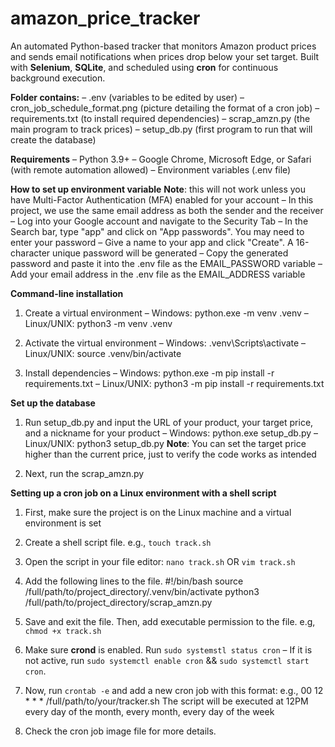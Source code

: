 # amazon_price_tracker
An automated Python-based tracker that monitors Amazon product prices and sends email notifications when prices drop below your set target.
Built with **Selenium**, **SQLite**, and scheduled using **cron** for continuous background execution.


**Folder contains:**
	– .env (variables to be edited by user)
    – cron_job_schedule_format.png (picture detailing the format of a cron job)
    – requirements.txt (to install required dependencies)
    – scrap_amzn.py (the main program to track prices)
    – setup_db.py (first program to run that will create the database)


**Requirements**
	– Python 3.9+
	– Google Chrome, Microsoft Edge, or Safari (with remote automation allowed)
	– Environment variables (.env file)


**How to set up environment variable**
    **Note**: this will not work unless you have Multi-Factor Authentication (MFA) enabled for your account
    – In this project, we use the same email address as both the sender and the receiver
    – Log into your Google account and navigate to the Security Tab
    – In the Search bar, type "app" and click on "App passwords". You may need to enter your password
    – Give a name to your app and click "Create". A 16-character unique password will be generated
    – Copy the generated password and paste it into the .env file as the EMAIL_PASSWORD variable
	– Add your email address in the .env file as the EMAIL_ADDRESS variable


**Command-line installation**
1. Create a virtual environment
    – Windows: python.exe -m venv .venv
    – Linux/UNIX: python3 -m venv .venv

2. Activate the virtual environment
    – Windows: .venv\Scripts\activate
    – Linux/UNIX: source .venv/bin/activate
    
3. Install dependencies
    – Windows: python.exe -m pip install -r requirements.txt
    – Linux/UNIX: python3 -m pip install -r requirements.txt


**Set up the database**
1. Run setup_db.py and input the URL of your product, your target price, and a nickname for your product 
    – Windows: python.exe setup_db.py
    – Linux/UNIX: python3 setup_db.py
    **Note**: You can set the target price higher than the current price, just to verify the code works as intended
    
2. Next, run the scrap_amzn.py


**Setting up a cron job on a Linux environment with a shell script**
1. First, make sure the project is on the Linux machine and a virtual environment is set

2. Create a shell script file. e.g., `touch track.sh`

3. Open the script in your file editor: `nano track.sh` OR `vim track.sh`

4. Add the following lines to the file.
    #!/bin/bash
    source /full/path/to/project_directory/.venv/bin/activate
    python3 /full/path/to/project_directory/scrap_amzn.py

5. Save and exit the file. Then, add executable permission to the file. e.g, `chmod +x track.sh`

6. Make sure **crond** is enabled. Run `sudo systemstl status cron`
   – If it is not active, run `sudo systemctl enable cron` && `sudo systemctl start cron`.

7. Now, run `crontab -e` and add a new cron job with this format:
    e.g., 00 12 * * * /full/path/to/your/tracker.sh
    The script will be executed at 12PM every day of the month, every month, every day of the week

8. Check the cron job image file for more details.

